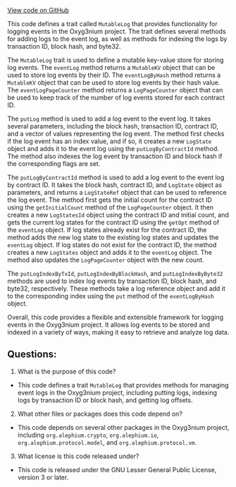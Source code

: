 [View code on GitHub](https://github.com/alephium/alephium/protocol/src/main/scala/org/alephium/protocol/vm/event/MutableLog.scala)

This code defines a trait called `MutableLog` that provides functionality for logging events in the Oxyg3nium project. The trait defines several methods for adding logs to the event log, as well as methods for indexing the logs by transaction ID, block hash, and byte32. 

The `MutableLog` trait is used to define a mutable key-value store for storing log events. The `eventLog` method returns a `MutableKV` object that can be used to store log events by their ID. The `eventLogByHash` method returns a `MutableKV` object that can be used to store log events by their hash value. The `eventLogPageCounter` method returns a `LogPageCounter` object that can be used to keep track of the number of log events stored for each contract ID.

The `putLog` method is used to add a log event to the event log. It takes several parameters, including the block hash, transaction ID, contract ID, and a vector of values representing the log event. The method first checks if the log event has an index value, and if so, it creates a new `LogState` object and adds it to the event log using the `putLogByContractId` method. The method also indexes the log event by transaction ID and block hash if the corresponding flags are set.

The `putLogByContractId` method is used to add a log event to the event log by contract ID. It takes the block hash, contract ID, and `LogState` object as parameters, and returns a `LogStateRef` object that can be used to reference the log event. The method first gets the initial count for the contract ID using the `getInitialCount` method of the `LogPageCounter` object. It then creates a new `LogStatesId` object using the contract ID and initial count, and gets the current log states for the contract ID using the `getOpt` method of the `eventLog` object. If log states already exist for the contract ID, the method adds the new log state to the existing log states and updates the `eventLog` object. If log states do not exist for the contract ID, the method creates a new `LogStates` object and adds it to the `eventLog` object. The method also updates the `LogPageCounter` object with the new count.

The `putLogIndexByTxId`, `putLogIndexByBlockHash`, and `putLogIndexByByte32` methods are used to index log events by transaction ID, block hash, and byte32, respectively. These methods take a log reference object and add it to the corresponding index using the `put` method of the `eventLogByHash` object.

Overall, this code provides a flexible and extensible framework for logging events in the Oxyg3nium project. It allows log events to be stored and indexed in a variety of ways, making it easy to retrieve and analyze log data.
## Questions: 
 1. What is the purpose of this code?
- This code defines a trait `MutableLog` that provides methods for managing event logs in the Oxyg3nium project, including putting logs, indexing logs by transaction ID or block hash, and getting log offsets.

2. What other files or packages does this code depend on?
- This code depends on several other packages in the Oxyg3nium project, including `org.alephium.crypto`, `org.alephium.io`, `org.alephium.protocol.model`, and `org.alephium.protocol.vm`.

3. What license is this code released under?
- This code is released under the GNU Lesser General Public License, version 3 or later.